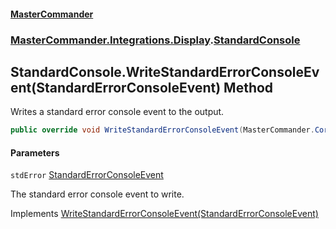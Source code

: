 #### [MasterCommander](MasterCommander.md 'MasterCommander')
### [MasterCommander.Integrations.Display](MasterCommander.md#MasterCommander.Integrations.Display 'MasterCommander.Integrations.Display').[StandardConsole](StandardConsole.md 'MasterCommander.Integrations.Display.StandardConsole')

## StandardConsole.WriteStandardErrorConsoleEvent(StandardErrorConsoleEvent) Method

Writes a standard error console event to the output.

```csharp
public override void WriteStandardErrorConsoleEvent(MasterCommander.Core.ConsoleEvents.StandardErrorConsoleEvent stdError);
```
#### Parameters

<a name='MasterCommander.Integrations.Display.StandardConsole.WriteStandardErrorConsoleEvent(MasterCommander.Core.ConsoleEvents.StandardErrorConsoleEvent).stdError'></a>

`stdError` [StandardErrorConsoleEvent](StandardErrorConsoleEvent.md 'MasterCommander.Core.ConsoleEvents.StandardErrorConsoleEvent')

The standard error console event to write.

Implements [WriteStandardErrorConsoleEvent(StandardErrorConsoleEvent)](IConsole.WriteStandardErrorConsoleEvent(StandardErrorConsoleEvent).md 'MasterCommander.Core.Display.IConsole.WriteStandardErrorConsoleEvent(MasterCommander.Core.ConsoleEvents.StandardErrorConsoleEvent)')